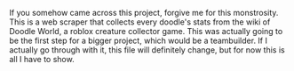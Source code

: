 If you somehow came across this project, forgive me for this monstrosity. This is a web scraper that collects every doodle's stats from the wiki of Doodle World, a roblox creature collector game. This was actually going to be the first step for a bigger project, 
which would be a teambuilder. If I actually go through with it, this file will definitely change, but for now this is all I have to show. 
